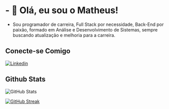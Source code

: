 # - 👋 Olá, eu sou o Matheus!

- Sou programador de carreira, Full Stack por necessidade, Back-End por paixão, formado em Análise e Desenvolvimento de Sistemas, sempre buscando atualização e melhoria para a carreira.

## Conecte-se Comigo
[![Linkedin](https://img.shields.io/badge/Linkedin-000?style=for-the-badge&logo=Linkedin&logoColor=0E76A8)](https://www.linkedin.com/in/msribeir/) 

## Github Stats
![GitHub Stats](https://github-readme-stats.vercel.app/api?username=msribeir&theme=transparent&bg_color=000&border_color=#4747d1&show_icons=true&icon_color=#4747d1&title_color=fff&text_color=FFF&hide_title=true)

[![GitHub Streak](https://streak-stats.demolab.com/?user=msribeir&theme=bear&background=000&border=#4747d1&dates=FFF)](https://github.com/msribeir)
